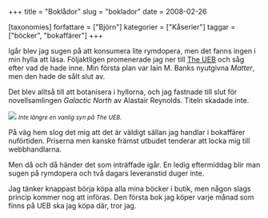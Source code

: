 +++
title = "Boklådor"
slug = "boklador"
date = 2008-02-26

[taxonomies]
forfattare = ["Björn"]
kategorier = ["Kåserier"]
taggar = ["böcker", "bokaffärer"]
+++

Igår blev jag sugen på att konsumera lite rymdopera, men det fanns ingen i min hylla att läsa. Följaktligen promenerade jag ner till <a href="http://www.ueb.se/">The UEB</a> och såg efter vad de hade inne. Min första plan var Iain M. Banks nyutgivna <em>Matter</em>, men den hade de sålt slut av.

Det blev alltså till att botanisera i hyllorna, och jag fastnade till slut för novellsamlingen <em>Galactic North</em> av Alastair Reynolds. Titeln skadade inte.

<a href="http://www.flickr.com/photos/bkhl/394535522/"><img src="http://farm1.static.flickr.com/165/394535522_1ab4953f08_m.jpg" /></a>
<small><em>Inte längre en vanlig syn på The UEB.</em></small>

På väg hem slog det mig att det är väldigt sällan jag handlar i bokaffärer nuförtiden. Priserna men kanske främst utbudet tenderar att locka mig till webbhandlarna.

Men då och då händer det som inträffade igår. En ledig eftermiddag blir man sugen på rymdopera och två dagars leveranstid duger inte.

Jag tänker knappast börja köpa alla mina böcker i butik, men någon slags princip kommer nog att införas. Den första bok jag köper varje månad som finns på UEB ska jag köpa där, tror jag.
